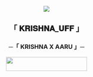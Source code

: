<p align="center"><a href="https://telegram.me/NO_LOVE_I_HATE_LOVE"><img src="https://te.legra.ph/file/93fa0a960d827fff16f14.jpg"></a></p>

<h2 align="center">
  「 𝐊𝐑𝐈𝐒𝐇𝐍𝐀_𝐔𝐅𝐅 」

<h3 align="center">
    ─「 KRISHNA X AARU 」─
</h3>

<p align="center"><a href="https://dashboard.heroku.com/new?template=https://github.com/Krishnauff/vc-bot.git"> <img src="https://img.shields.io/badge/Deploy%20On%20Heroku-black?style=for-the-badge&logo=heroku" width="220" height="38.45"/></a></p>
